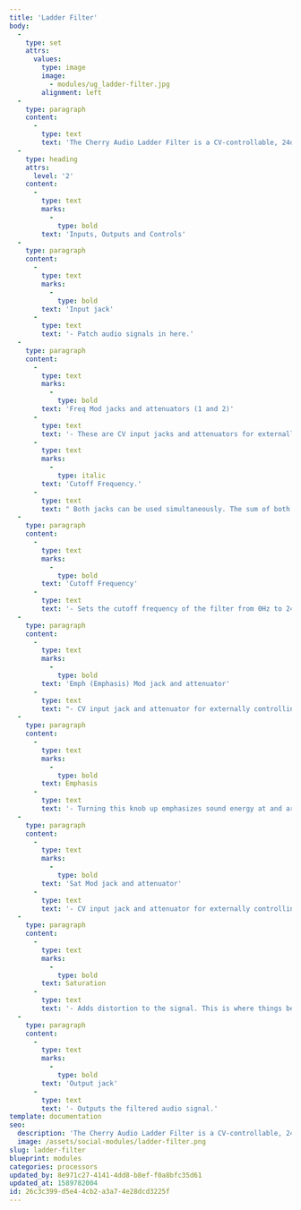 ```yaml
---
title: 'Ladder Filter'
body:
  -
    type: set
    attrs:
      values:
        type: image
        image:
          - modules/ug_ladder-filter.jpg
        alignment: left
  -
    type: paragraph
    content:
      -
        type: text
        text: 'The Cherry Audio Ladder Filter is a CV-controllable, 24dB/oct, low-pass filter based off the famous transistor ladder filter patented by Bob Moog in 1966, and made famous in the Moog Modular and Minimoog synthesizers in the 1960s and 1970s. In addition to the classic Cutoff and Resonance (or "Emphasis") controls, we’ve added a Saturation knob as well for overdriving the tone even further! This filter is the definition of raw, raunchy, and powerful!'
  -
    type: heading
    attrs:
      level: '2'
    content:
      -
        type: text
        marks:
          -
            type: bold
        text: 'Inputs, Outputs and Controls'
  -
    type: paragraph
    content:
      -
        type: text
        marks:
          -
            type: bold
        text: 'Input jack'
      -
        type: text
        text: '- Patch audio signals in here.'
  -
    type: paragraph
    content:
      -
        type: text
        marks:
          -
            type: bold
        text: 'Freq Mod jacks and attenuators (1 and 2)'
      -
        type: text
        text: '- These are CV input jacks and attenuators for externally controlling the filter’s '
      -
        type: text
        marks:
          -
            type: italic
        text: 'Cutoff Frequency.'
      -
        type: text
        text: " Both jacks can be used simultaneously. The sum of both jack’s voltage will control the cutoff.\_"
  -
    type: paragraph
    content:
      -
        type: text
        marks:
          -
            type: bold
        text: 'Cutoff Frequency'
      -
        type: text
        text: '- Sets the cutoff frequency of the filter from 0Hz to 24,000Hz. Since this is a low-pass filter, all frequencies lower than this value will be allowed to pass through the filter while frequencies higher than the cutoff will be attenuated at a rate of 24db per/octave.'
  -
    type: paragraph
    content:
      -
        type: text
        marks:
          -
            type: bold
        text: 'Emph (Emphasis) Mod jack and attenuator'
      -
        type: text
        text: "- CV input jack and attenuator for externally controlling the emphasis (resonance) of the filter.\_"
  -
    type: paragraph
    content:
      -
        type: text
        marks:
          -
            type: bold
        text: Emphasis
      -
        type: text
        text: '- Turning this knob up emphasizes sound energy at and around the cutoff frequency by adding feedback from the filter’s output back to its input. On other filters this is often called Resonance. With higher settings, any modulations or knob twisting of the cutoff frequency becomes more pronounced.'
  -
    type: paragraph
    content:
      -
        type: text
        marks:
          -
            type: bold
        text: 'Sat Mod jack and attenuator'
      -
        type: text
        text: '- CV input jack and attenuator for externally controlling the saturation amount.'
  -
    type: paragraph
    content:
      -
        type: text
        marks:
          -
            type: bold
        text: Saturation
      -
        type: text
        text: '- Adds distortion to the signal. This is where things begin to get raw and raunchy!'
  -
    type: paragraph
    content:
      -
        type: text
        marks:
          -
            type: bold
        text: 'Output jack'
      -
        type: text
        text: '- Outputs the filtered audio signal.'
template: documentation
seo:
  description: 'The Cherry Audio Ladder Filter is a CV-controllable, 24dB/oct, low-pass filter based off the famous transistor ladder filter patented by Bob Moog in 1966, and made famous in the Moog Modular and Minimoog synthesizers in the 1960s and 1970s. In addition to the classic Cutoff and Resonance (or “Emphasis”) controls, we’ve added a Saturation knob as well for overdriving the tone even further! This filter is the definition of raw, raunchy, and powerful!'
  image: /assets/social-modules/ladder-filter.png
slug: ladder-filter
blueprint: modules
categories: processors
updated_by: 8e971c27-4141-4dd8-b8ef-f0a8bfc35d61
updated_at: 1589782004
id: 26c3c399-d5e4-4cb2-a3a7-4e28dcd3225f
---
```


